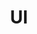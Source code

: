 ---
title: UI
home: true
heroImage: https://raw.githubusercontent.com/aleversn/VFluent/master/examples/assert/logo/VFluent.png
actionText: 快速上手
actionLink: /zh/
features:
- title: 基于Fluent Design理念设计
  details: 基于Microsoft Fluent Design System设计理念设计
- title: Vue驱动
  details: 享受 Vue + webpack 的开发体验，在 Markdown 中使用 Vue 组件，同时可以使用 Vue 来开发自定义主题。
- title: 高性能
  details: VuePress 为每个页面预渲染生成静态的 HTML，同时在页面被加载的时候，将作为 SPA 运行。
footer: MIT Licensed | Copyright © 2020 Creator SN
---